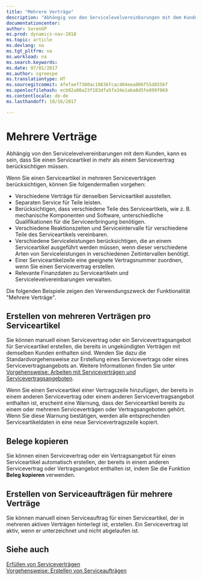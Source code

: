 ```yaml
---
title: "Mehrere Verträge"
description: "Abhängig von den Servicelevelvereinbarungen mit dem Kunden, kann es sein, dass Sie einen Serviceartikel in mehr als einem Servicevertrag berücksichtigen müssen."
documentationcenter: 
author: SorenGP
ms.prod: dynamics-nav-2018
ms.topic: article
ms.devlang: na
ms.tgt_pltfrm: na
ms.workload: na
ms.search.keywords: 
ms.date: 07/01/2017
ms.author: sgroespe
ms.translationtype: HT
ms.sourcegitcommit: 4fefaef7380ac10836fcac404eea006f55d8556f
ms.openlocfilehash: ecb02a00a23f183dfa5fa34e1aba8d5fe899f069
ms.contentlocale: de-de
ms.lasthandoff: 10/16/2017

---
```

# <a name="multiple-contracts"></a>Mehrere Verträge
Abhängig von den Servicelevelvereinbarungen mit dem Kunden, kann es sein, dass Sie einen Serviceartikel in mehr als einem Servicevertrag berücksichtigen müssen.  
  
Wenn Sie einen Serviceartikel in mehreren Serviceverträgen berücksichtigen, können Sie folgendermaßen vorgehen:  
  
* Verschiedene Verträge für denselben Serviceartikel ausstellen.  
* Separaten Service für Teile leisten.  
* Berücksichtigen, dass verschiedene Teile des Serviceartikels, wie z. B. mechanische Komponenten und Software, unterschiedliche Qualifikationen für die Serviceerbringung benötigen.  
* Verschiedene Reaktionszeiten und Serviceintervalle für verschiedene Teile des Serviceartikels vereinbaren.  
* Verschiedene Serviceleistungen berücksichtigen, die an einem Serviceartikel ausgeführt werden müssen, wenn dieser verschiedene Arten von Serviceleistungen in verschiedenen Zeitintervallen benötigt.  
* Einer Serviceartikelzeile eine geeignete Vertragsnummer zuordnen, wenn Sie einen Servicevertrag erstellen.  
* Relevante Finanzdaten zu Serviceartikeln und Servicelevelvereinbarungen verwalten.  
  
Die folgenden Beispiele zeigen den Verwendungszweck der Funktionalität "Mehrere Verträge".  
  
## <a name="creating-multiple-contracts-per-service-item"></a>Erstellen von mehreren Verträgen pro Serviceartikel  
Sie können manuell einen Servicevertrag oder ein Servicevertragsangebot für Serviceartikel erstellen, die bereits in ungekündigten Verträgen mit demselben Kunden enthalten sind. Wenden Sie dazu die Standardvorgehensweise zur Erstellung eines Servicevertrags oder eines Servicevertragsangebots an. Weitere Informationen finden Sie unter [Vorgehensweise: Arbeiten mit Serviceverträgen und Servicevertragsangeboten](service-how-to-create-service-contracts-and-service-contract-quotes.md).  
  
Wenn Sie einen Serviceartikel einer Vertragszeile hinzufügen, der bereits in einem anderen Servicevertrag oder einem anderen Servicevertragsangebot enthalten ist, erscheint eine Warnung, dass der Serviceartikel bereits zu einem oder mehreren Serviceverträgen oder Vertragsangeboten gehört. Wenn Sie diese Warnung bestätigen, werden alle entsprechenden Serviceartikeldaten in eine neue Servicevertragszeile kopiert.  
  
## <a name="copying-documents"></a>Belege kopieren  
Sie können einen Servicevertrag oder ein Vertragsangebot für einen Serviceartikel automatisch erstellen, der bereits in einem anderen Servicevertrag oder Vertragsangebot enthalten ist, indem Sie die Funktion **Beleg kopieren** verwenden.  
  
## <a name="creating-service-orders-for-multiple-contracts"></a>Erstellen von Serviceaufträgen für mehrere Verträge  
Sie können manuell einen Serviceauftrag für einen Serviceartikel, der in mehreren aktiven Verträgen hinterlegt ist, erstellen. Ein Servicevertrag ist aktiv, wenn er unterzeichnet und nicht abgelaufen ist.  
  
## <a name="see-also"></a>Siehe auch  
[Erfüllen von Serviceverträgen](service-fulfill-service-contracts.md)  
[Vorgehensweise: Erstellen von Serviceaufträgen](service-how-to-create-service-orders.md)  

